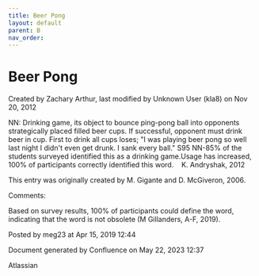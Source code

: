 ```yaml
---
title: Beer Pong
layout: default
parent: B
nav_order:
---
```


# Beer Pong

Created by  Zachary Arthur, last modified by  Unknown User (kla8) on Nov 20, 2012

NN: Drinking game, its object to bounce ping-pong ball into opponents strategically placed filled beer cups. If successful, opponent must drink beer in cup. First to drink all cups loses; &quot;I was playing beer pong so well last night I didn't even get drunk. I sank every ball.&quot; S95 NN-85% of the students surveyed identified this as a drinking game.Usage has increased, 100% of participants correctly identified this word.    K. Andryshak, 2012

This entry was originally created by M. Gigante and D. McGiveron, 2006.

Comments:

Based on survey results, 100% of participants could define the word, indicating that the word is not obsolete (M Gillanders, A-F, 2019).

Posted by meg23 at Apr 15, 2019 12:44

Document generated by Confluence on May 22, 2023 12:37

Atlassian
